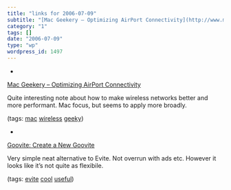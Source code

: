 ```yaml
---
title: "links for 2006-07-09"
subtitle: "[Mac Geekery – Optimizing AirPort Connectivity](http://www.macgeekery.com/hacks/hardware/optimizing_..."
category: "1"
tags: []
date: "2006-07-09"
type: "wp"
wordpress_id: 1497
---
```

- 
[Mac Geekery – Optimizing AirPort Connectivity](http://www.macgeekery.com/hacks/hardware/optimizing_airport_connectivity)

Quite interesting note about how to make wireless networks better and more performant. Mac focus, but seems to apply more broadly.

(tags: [mac](http://del.icio.us/pitosalas/mac) [wireless](http://del.icio.us/pitosalas/wireless) [geeky](http://del.icio.us/pitosalas/geeky))

- 
[Goovite: Create a New Goovite](http://www.goovite.com/index.php)

Very simple neat alternative to Evite. Not overrun with ads etc. However it looks like it’s not quite as flexibile.

(tags: [evite](http://del.icio.us/pitosalas/evite) [cool](http://del.icio.us/pitosalas/cool) [useful](http://del.icio.us/pitosalas/useful))